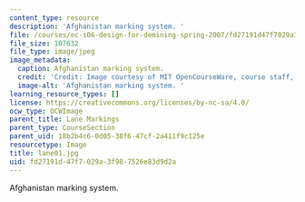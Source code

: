 ```yaml
---
content_type: resource
description: 'Afghanistan marking system. '
file: /courses/ec-s06-design-for-demining-spring-2007/fd27191d47f7029a3f987526e83d9d2a_lane01.jpg
file_size: 107632
file_type: image/jpeg
image_metadata:
  caption: Afghanistan marking system.
  credit: 'Credit: Image courtesy of MIT OpenCourseWare, course staff, and students.'
  image-alt: 'Afghanistan marking system. '
learning_resource_types: []
license: https://creativecommons.org/licenses/by-nc-sa/4.0/
ocw_type: OCWImage
parent_title: Lane Markings
parent_type: CourseSection
parent_uid: 18b2b4c6-0d05-38f6-47cf-2a411f9c125e
resourcetype: Image
title: lane01.jpg
uid: fd27191d-47f7-029a-3f98-7526e83d9d2a
---
```

Afghanistan marking system. 